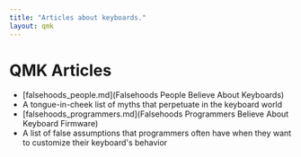 ```yaml
---
title: "Articles about keyboards."
layout: qmk
---
```

# QMK Articles

* [falsehoods_people.md](Falsehoods People Believe About Keyboards)
 * A tongue-in-cheek list of myths that perpetuate in the keyboard world
* [falsehoods_programmers.md](Falsehoods Programmers Believe About Keyboard Firmware)
 * A list of false assumptions that programmers often have when they want to customize their keyboard's behavior
